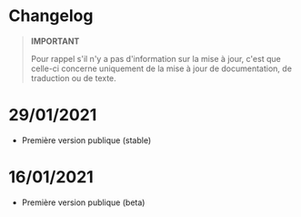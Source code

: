 # Changelog

>**IMPORTANT**
>
>Pour rappel s'il n'y a pas d'information sur la mise à jour, c'est que celle-ci concerne uniquement de la mise à jour de documentation, de traduction ou de texte.

# 29/01/2021
- Première version publique (stable)

# 16/01/2021
- Première version publique (beta)

